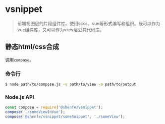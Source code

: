 # vsnippet

> 前端视图层的片段组件库。使用scss、vue等形式编写和组织。既可以作为vue组件库，又可以作为view层公共代码库。

## 静态html/css合成

调用`compose`。

### 命令行

```bash
$ node path/to/compose.js -v path/to/view -o path/to/output
```

### Node.js API

```js
const compose = require('@shenfe/vsnippet');
compose('./someViewInVue');
compose('@shenfe/vsnippet/someSnippet', './someView');
```
